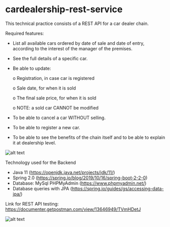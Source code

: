 # cardealership-rest-service

This technical practice consists of a REST API for a car dealer chain.

Required features:

- List all available cars ordered by date of sale and date of entry, according to the interest of the manager of the premises.

- See the full details of a specific car.

- Be able to update:

     o Registration, in case car is registered
     
     o Sale date, for when it is sold
     
     o The final sale price, for when it is sold
     
     o NOTE: a sold car CANNOT be modified

- To be able to cancel a car WITHOUT selling.
- To be able to register a new car.
- To be able to see the benefits of the chain itself and to be able to explain it at dealership level.

![alt text](https://github.com/clarauni/cardealership-rest-service/blob/main/data%20structure.png?raw=true)

 
 Technology used for the Backend
- Java 11 (https://openjdk.java.net/projects/jdk/11/) 
- Spring 2.0 (https://spring.io/blog/2019/10/16/spring-boot-2-2-0)  
- Database: MySql PHPMyAdmin (https://www.phpmyadmin.net/)
- Database queries with JPA (https://spring.io/guides/gs/accessing-data-jpa/)

Link for REST API testing: https://documenter.getpostman.com/view/13646949/TVmHDetJ

![alt text](https://github.com/clarauni/cardealership-rest-service/blob/main/Postman.PNG)
